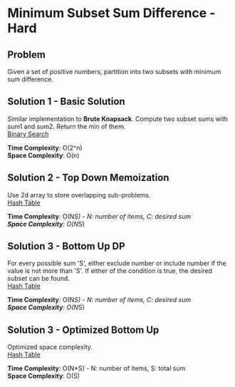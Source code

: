 # Minimum Subset Sum Difference - Hard

## Problem
Given a set of positive numbers, partition into two subsets with minimum sum difference.

## Solution 1 - Basic Solution
Similar implementation to **Brute Knapsack**. Compute two subset sums with sum1 and sum2. Return the min of them. <br />
[Binary Search](https://github.com/jecjung520/Algorithm/blob/main/Two%20Pointers/Pair%20with%20Target%20Sum%20-%20Easy/targetSum1.cc)

**Time Complexity**: O(2^n) <br />
**Space Complexity**: O(n)

## Solution 2 - Top Down Memoization
Use 2d array to store overlapping sub-problems. <br />
[Hash Table](https://github.com/jecjung520/Algorithm/blob/main/Two%20Pointers/Pair%20with%20Target%20Sum%20-%20Easy/targetSum2.cc)

**Time Complexity**: O(N*S) - N: number of items, C: desired sum <br />
**Space Complexity**: O(N*S)

## Solution 3 - Bottom Up DP
For every possible sum 'S', either exclude number or include number if the value is not more than 'S'. If either of the condition is true, the desired subset can be found. <br />
[Hash Table](https://github.com/jecjung520/Algorithm/blob/main/Two%20Pointers/Pair%20with%20Target%20Sum%20-%20Easy/targetSum2.cc)

**Time Complexity**: O(N*S) - N: number of items, C: desired sum <br />
**Space Complexity**: O(N*S)

## Solution 3 - Optimized Bottom Up
Optimized space complexity. <br />
[Hash Table](https://github.com/jecjung520/Algorithm/blob/main/Two%20Pointers/Pair%20with%20Target%20Sum%20-%20Easy/targetSum2.cc)

**Time Complexity**: O(N*S) - N: number of items, S: total sum <br />
**Space Complexity**: O(S)

